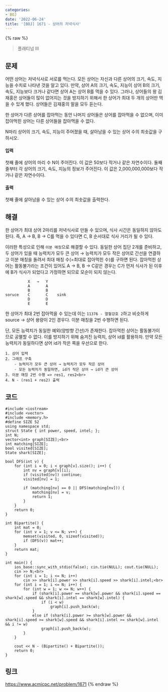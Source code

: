 ```yaml
---
categories:
- BOJ
date: '2022-06-24'
title: '[BOJ] 1671 - 상어의 저녁식사'
---
```


{% raw %}
> 플래티넘 III<br>

## 문제
어떤 상어는 저녁식사로 서로를 먹는다. 모든 상어는 자신과 다른 상어의 크기, 속도, 지능을 수치로 나타낸 것을 알고 있다. 만약, 상어 A의 크기, 속도, 지능이 상어 B의 크기, 속도, 지능보다 크거나 같다면 상어 A는 상어 B를 먹을 수 있다. 그러나, 상어들의 왕 김재홍은 상어들이 많이 없어지는 것을 방지하기 위해서 한 상어가 최대 두 개의 상어만 먹을 수 있게 했다. 상어들은 김재홍의 말을 모두 듣는다.

한 상어가 다른 상어를 잡아먹는 동안 나머지 상어들은 상어를 잡아먹을 수 없으며, 이미 잡아먹힌 상어는 다른 상어들을 잡아먹을 수 없다.

N마리 상어의 크기, 속도, 지능이 주어졌을 때, 살아남을 수 있는 상어 수의 최솟값을 구하시오.

#### 입력
첫째 줄에 상어의 마리 수 N이 주어진다. 이 값은 50보다 작거나 같은 자연수이다. 둘째 줄부터 각 상어의 크기, 속도, 지능의 정보가 주어진다. 이 값은 2,000,000,000보다 작거나 같은 자연수이다.

#### 출력
첫째 줄에 살아남을 수 있는 상어 수의 최솟값을 출력한다.

## 해결
한 상어가 최대 상어 2마리를 저녁식사로 만들 수 있으며, 식사 시간은 동일하지 않아도 된다. 즉, A → B, B → C를 먹을 수 있다면 C, B 순서대로 식사 거리가 될 수 있다.

이러한 특성으로 인해 `이분 매칭`으로 해결할 수 있다. 동일한 상어 집단 2개를 준비하고, 두 상어가 있을 때 능력치가 모두 큰 상어 → 능력치가 모두 작은 상어로 간선을 연결하고 이분 매칭을 돌려서 최대 매칭 수(=최대로 잡아먹힌 수)를 구하면 된다. 잡아먹힌 상어는 활동불가라는 조건이 있어도 A → B, B → C같은 경우는 C가 먼저 식사가 된 이후에 B가 식사가 되었다고 가정하면 되므로 모순이 되지 않는다.
```
          X   →   Y
          A       A
          B       B
soruce    C       C    sink
          D       D
          E       E
```

한 상어가 최대 2번 잡아먹을 수 있는데 이는 `11376 - 열혈강호 2`하고 비슷하게 source → 상어 용량이 2인 경우다. 이분 매칭을 2번 수행하면 된다.

단, 모든 능력치가 동일한 예외(양방향 간선)가 존재한다. 잡아먹힌 상어는 활동불가이므로 공멸할 수 없다. 이를 방지하기 위해 숨겨진 능력치, 상어 id를 활용하자. 만약 모든 능력치가 동일하다면 상어 id가 작은 쪽을 우선으로 한다.
```
1. 상어 입력
2. 그래프 구축
	- 능력치가 모두 큰 상어 → 능력치가 모두 작은 상어
	- 모든 능력치가 동일하면, id가 작은 상어 → id가 큰 상어
3. 이분 매칭 2번 수행 => res1, res2<br>
4. N - (res1 + res2) 출력
```

## 코드
```
#include <iostream>
#include <vector>
#include <memory.h>
#define SIZE 52
using namespace std;
struct State { int power, speed, intel; };
int N;
vector<int> graph[SIZE];<br>
int matching[SIZE];
bool visited[SIZE];
State shark[SIZE];

bool DFS(int v) {
	for (int i = 0; i < graph[v].size(); i++) {
		int nv = graph[v][i];
		if (visited[nv]) continue;
		visited[nv] = 1;

		if (matching[nv] == 0 || DFS(matching[nv])) {
			matching[nv] = v;
			return 1;
		}
	}
	return 0;
}

int Bipartite() {
	int mat = 0;
	for (int v = 1; v <= N; v++) {
		memset(visited, 0, sizeof(visited));
		if (DFS(v)) mat++;
	}
	return mat;
}

int main() {
	ios_base::sync_with_stdio(false); cin.tie(NULL); cout.tie(NULL);
	cin >> N;<br>
	for (int i = 1; i <= N; i++)
		cin >> shark[i].power >> shark[i].speed >> shark[i].intel;<br>
	for (int i = 1; i <= N; i++) {
		for (int w = 1; w <= N; w++) {
			if (shark[i].power == shark[w].power && shark[i].speed == shark[w].speed && shark[i].intel == shark[w].intel) {
				if (i < w)
					graph[i].push_back(w);
			}
			else if (shark[i].power >= shark[w].power && shark[i].speed >= shark[w].speed && shark[i].intel >= shark[w].intel && i != w)
				graph[i].push_back(w);
		}
	}
	
	cout << N - (Bipartite() + Bipartite());
	return 0;
}
```

## 링크
https://www.acmicpc.net/problem/1671
{% endraw %}